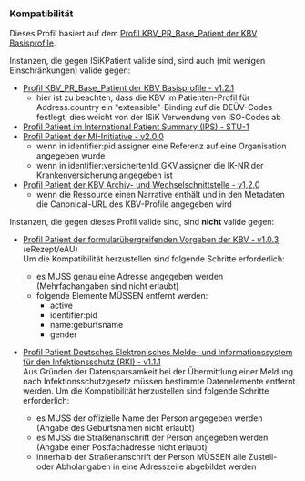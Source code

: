 ### Kompatibilität

Dieses Profil basiert auf dem [Profil KBV_PR_Base_Patient der KBV Basisprofile](https://simplifier.net/base1x0/kbv_pr_base_patient).

Instanzen, die gegen ISiKPatient valide sind, sind auch (mit wenigen Einschränkungen) valide gegen:
* [Profil KBV_PR_Base_Patient der KBV Basisprofile - v1.2.1](https://simplifier.net/base1x0/kbv_pr_base_patient)
  * hier ist zu beachten, dass die KBV im Patienten-Profil für Address.country ein "extensible"-Binding auf die DEÜV-Codes festlegt; dies weicht von der ISiK Verwendung von ISO-Codes ab
* [Profil Patient im International Patient Summary (IPS) - STU-1](https://hl7.org/fhir/uv/ips/StructureDefinition-Patient-uv-ips.html)
* [Profil Patient der MI-Initiative - v2.0.0](https://simplifier.net/medizininformatikinitiative-modulperson/sdmiipersonpatient)
  * wenn in identifier:pid.assigner eine Referenz auf eine Organisation angegeben wurde
  * wenn in identifier:versichertenId_GKV.assigner die IK-NR der Krankenversicherung angegeben ist
* [Profil Patient der KBV Archiv- und Wechselschnittstelle - v1.2.0](https://simplifier.net/pvs-archivierungs-undwechselschnittstelle/kbv_pr_aw_patient)
  * wenn die Ressource einen Narrative enthält und in den Metadaten die Canonical-URL des KBV-Profile angegeben wird

Instanzen, die gegen dieses Profil valide sind, sind **nicht** valide gegen:

* [Profil Patient der formularübergreifenden Vorgaben der KBV - v1.0.3](https://simplifier.net/for/kbvprforpatient) (eRezept/eAU) <br/>
Um die Kompatibilität herzustellen sind folgende Schritte erforderlich:
  * es MUSS genau eine Adresse angegeben werden (Mehrfachangaben sind nicht erlaubt)
  * folgende Elemente MÜSSEN entfernt werden: 
    * active
    * identifier:pid
    * name:geburtsname
    * gender

* [Profil Patient Deutsches Elektronisches Melde- und Informationssystem für den Infektionsschutz (RKI) - v1.1.1](https://simplifier.net/demis/notifiedperson) <br/>
Aus Gründen der Datensparsamkeit bei der Übermittlung einer Meldung nach Infektionsschutzgesetz müssen bestimmte Datenelemente entfernt werden. Um die Kompatibilität herzustellen sind folgende Schritte erforderlich:
  * es MUSS der offizielle Name der Person angegeben werden (Angabe des Geburtsnamen nicht erlaubt)
  * es MUSS die Straßenanschrift der Person angegeben werden (Angabe einer Postfachadresse nicht erlaubt)
  * innerhalb der Straßenanschrift der Person MÜSSEN alle Zustell- oder Abholangaben in eine Adresszeile abgebildet werden